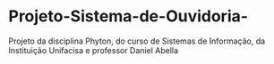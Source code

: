 # Projeto-Sistema-de-Ouvidoria-
Projeto da disciplina Phyton, do curso de Sistemas de Informação, da Instituição Unifacisa e professor Daniel Abella
